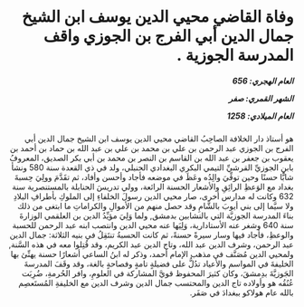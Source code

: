 <h1 dir="rtl">وفاة القاضي محيي الدين يوسف ابن الشيخ جمال الدين أبي الفرج بن الجوزي واقف المدرسة الجوزية .</h1>

<h5 dir="rtl">العام الهجري:  656

الشهر القمري: صفر

العام الميلادي: 1258</h5>

<p dir="rtl">هو أستاذ دار الخلافة الصاحِبُ القاضي محيي الدين يوسف ابن الشيخ جمال الدين أبي الفرج بن الجوزي عبد الرحمن بن علي بن محمد بن علي بن عبد الله بن حماد بن أحمد بن يعقوب بن جعفر بن عبد الله بن القاسم بن النصر بن محمد بن أبي بكر الصديق، المعروفُ بابنِ الجوزيِّ القرشيِّ التيمي البكري البغدادي الحنبلي، ولد في ذي القعدة سنة 580 ونشأ شابًّا حسنًا وحين توفِّيَ والِدُه وعَظَ في موضعه فأجاد وأحسن وأفاد، ثم تقَدَّمَ وولِيَ حِسبةَ بغداد مع الوَعظِ الرائِقِ والأشعار الحسنة الرائعة، وولي تدريسَ الحنابلة بالمستنصرية سنة 632 وكانت له مدارس أخرى، صار محيي الدين رسولَ الخلفاءِ إلى الملوكِ بأطرافِ البلادِ ولا سيَّما إلى بني أيوبَ بالشَّامِ وقد حصل منهم من الأموالِ والكراماتِ ما ابتغى من ذلك بناءَ المدرسة الجوزيَّة التي بالنشابين بدمشق, ولما وَلِيَ مؤيِّدُ الدين بن العلقمي الوزارةَ سنة 640 وشغر عنه الأستادارية، وَلِيَها عنه محيي الدين وانتصب ابنه عبد الرحمن للحسبة والوعظِ، فأجاد فيها وسار سيرةً حسنةً، ثم كانت الحسبةُ تنتَقِلُ في بنيه الثلاثة: جمال الدين عبد الرحمن، وشرف الدين عبد الله، وتاج الدين عبد الكريم، وقد قُتِلوا معه في هذه السَّنة, ولمحيي الدين مُصَنَّف في مذهب الإمام أحمد، وذكر له ابنُ الساعي أشعارًا حسنة يهنِّئ بها الخليفةَ في المواسم والأعياد تدُلُّ على فضيلةٍ تامةٍ وفصاحةٍ بالغة، وقد وقَفَ المدرسةَ الجَوزيَّةَ بدِمشقَ، وكان كثيرَ المحفوظ قويَّ المشاركة في العلومِ، وافر الحُرمةِ، ضُرِبَت عُنُقُه هو وأولاده تاج الدين والمحتسب جمال الدين وشرف الدين مع الخليفةِ المُستَعصِم بالله عام هولاكو ببغدادَ في صَفَر.</p></br>
